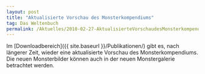 ```yaml
---
layout: post
title: "Aktualisierte Vorschau des Monsterkompendiums"
tag: Das Weltenbuch
permalink: /Aktuelles/2010-02-27-AktualisierteVorschaudesMonsterkompendiums
---
```


Im [Downloadbereich]({{ site.baseurl }}/Publikationen/) gibt es, nach längerer Zeit, wieder eine aktualisierte Vorschau des Monsterkompendiums. Die neuen Monsterbilder können auch in der neuen Monstergalerie betrachtet werden.
